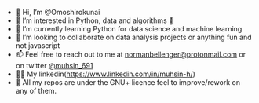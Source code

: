 - 👋 Hi, I’m @Omoshirokunai
- 👀 I’m interested in Python, data and algorithms :snake:
- 🌱 I’m currently learning Python for data science and machine learning
- 💞️ I’m looking to collaborate on data analysis projects or anything fun and not javascript
- 📫 Feel free to reach out to me at normanbellenger@protonmail.com or on twitter [@muhsin_691](https://twitter.com/muhsin_691)
- 👨🏾 My linkedin(https://www.linkedin.com/in/muhsin-h/)
- 🤝 All my repos are under the GNU+ licence feel to improve/rework on any of them.

<!---
Omoshirokunai/Omoshirokunai is a ✨ special ✨ repository because its `README.md` (this file) appears on your GitHub profile.
You can click the Preview link to take a look at your changes.
--->
